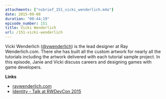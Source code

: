 ```yaml
---
attachments: ["nsbrief_151_vicki_wenderlich.m4a"]
date: 2015-09-08
duration: "00:44;19"
episode_number: 151
title: Vicki Wenderlich
url: /151-vicki-wenderlich
---
```

Vicki Wenderlich ([@vwenderlich](https://twitter.com/vwenderlich)) is the lead designer at Ray Wenderlich.com. There she has built all the custom artwork for nearly all the tutorials including the artwork delivered with each tutorial sample project. In this episode, Janie and Vicki discuss careers and designing games with game developers. 

**Links**

* [raywenderlich.com](http://RayWenderlich.com)
* [Identity - Talk at RWDevCon 2015](http://www.raywenderlich.com/100307/rwdevcon-inspiration-talk-identity-by-vicki-wenderlich)
